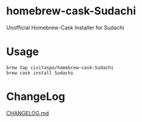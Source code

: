 # homebrew-cask-Sudachi
Unofficial Homebrew-Cask Installer for Sudachi

# Usage

```
brew tap civitaspo/homebrew-cask-Sudachi
brew cask install Sudachi
```

# ChangeLog

[CHANGELOG.md](./CHANGELOG.md)
